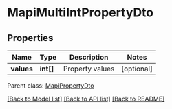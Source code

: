 # MapiMultiIntPropertyDto

## Properties
Name | Type | Description | Notes
------------ | ------------- | ------------- | -------------
**values** | **int[]** | Property values | [optional] 

 Parent class: [MapiPropertyDto](MapiPropertyDto.md)

[[Back to Model list]](README.md#documentation-for-models) [[Back to API list]](README.md#documentation-for-api-endpoints) [[Back to README]](README.md)


